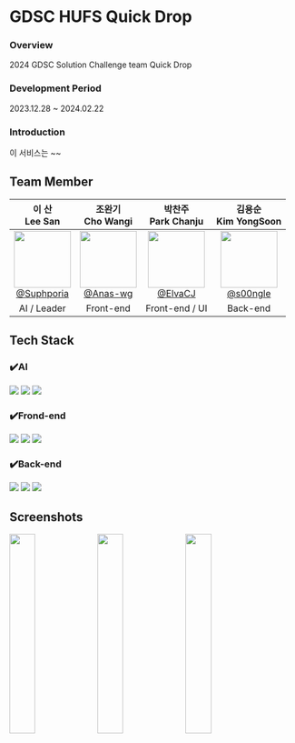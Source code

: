 # GDSC HUFS Quick Drop

### Overview
2024 GDSC Solution Challenge team Quick Drop
### Development Period
2023.12.28 ~ 2024.02.22
### Introduction
이 서비스는 ~~

## Team Member
| **이 산<br/>Lee San** | **조완기<br/>Cho Wangi** | **박찬주<br/>Park Chanju** | **김용순<br/>Kim YongSoon** |
| :------: | :------: | :------:  | :------: |
| [<img src="https://avatars.githubusercontent.com/u/71820763?v=4" height=100 width=100> <br/> @Suphporia](https://github.com/Suphporia) | [<img src="https://avatars.githubusercontent.com/u/70210457?v=4" height=100 width=100> <br/> @Anas-wg](https://github.com/Anas-wg) | [<img src="https://avatars.githubusercontent.com/u/95401144?v=4" height=100 width=100> <br/> @ElvaCJ](https://github.com/ElvaCJ) | [<img src="https://avatars.githubusercontent.com/u/42750885?v=4" height=100 width=100> <br/> @s00ngle](https://github.com/s00ngle) |
| AI / Leader | Front-end | Front-end / UI | Back-end |

## Tech Stack
### ✔️AI
<img src="https://img.shields.io/badge/Python-3776AB?style=for-the-badge&logo=python&logoColor=white"> <img src="https://img.shields.io/badge/Matplotlib-3776AB?style=for-the-badge&logo=python&logoColor=white"> <img src="https://img.shields.io/badge/OpenAI-0082C9?style=for-the-badge&logo=openai&logoColor=white">

### ✔️Frond-end
<img src="https://img.shields.io/badge/Flutter-02569B?style=for-the-badge&logo=Flutter&logoColor=white"> <img src="https://img.shields.io/badge/Dart-0175C2?style=for-the-badge&logo=Dart&logoColor=white"> <img src="https://img.shields.io/badge/Figma-F24E1E?style=for-the-badge&logo=Figma&logoColor=white">

### ✔️Back-end
<img src="https://img.shields.io/badge/FastAPI-009688?style=for-the-badge&logo=FastAPI&logoColor=white"> <img src="https://img.shields.io/badge/MySQL-4479A1?style=for-the-badge&logo=MySQL&logoColor=white"> <img src="https://img.shields.io/badge/GoogleCloud-4285F4?style=for-the-badge&logo=GoogleCloud&logoColor=white">

## Screenshots
<img src="https://github.com/Quick-Drop/.github/assets/42750885/5ae47c5c-07b0-424e-9559-49da7468ceca" width="30%">
<img src="https://github.com/Quick-Drop/.github/assets/42750885/4b7cb6f8-80ae-4411-baa8-ae09c10c614e" width="30%">
<img src="https://github.com/Quick-Drop/.github/assets/42750885/56da2f72-8d44-4d19-a295-5c9340257ed6" width="30%">
